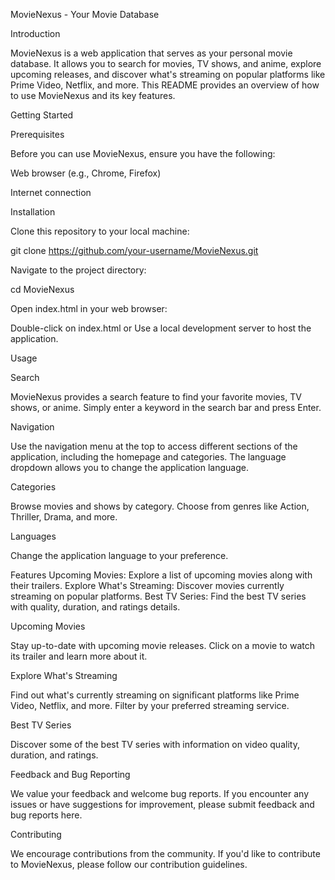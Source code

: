 MovieNexus - Your Movie Database

Introduction

MovieNexus is a web application that serves as your personal movie database. It allows you to search for movies, TV shows, and anime, explore upcoming releases, and discover what's streaming on popular platforms like Prime Video, Netflix, and more. This README provides an overview of how to use MovieNexus and its key features.

Getting Started

Prerequisites

Before you can use MovieNexus, ensure you have the following:

Web browser (e.g., Chrome, Firefox)

Internet connection

Installation

Clone this repository to your local machine:

git clone https://github.com/your-username/MovieNexus.git

Navigate to the project directory:

cd MovieNexus

Open index.html in your web browser:

Double-click on index.html or Use a local development server to host the application.

Usage

Search

MovieNexus provides a search feature to find your favorite movies, TV shows, or anime. Simply enter a keyword in the search bar and press Enter.

Navigation

Use the navigation menu at the top to access different sections of the application, including the homepage and categories.
The language dropdown allows you to change the application language.

Categories

Browse movies and shows by category. Choose from genres like Action, Thriller, Drama, and more.

Languages

Change the application language to your preference.

Features
Upcoming Movies: Explore a list of upcoming movies along with their trailers.
Explore What's Streaming: Discover movies currently streaming on popular platforms.
Best TV Series: Find the best TV series with quality, duration, and ratings details.

Upcoming Movies

Stay up-to-date with upcoming movie releases. Click on a movie to watch its trailer and learn more about it.

Explore What's Streaming

Find out what's currently streaming on significant platforms like Prime Video, Netflix, and more. Filter by your preferred streaming service.

Best TV Series

Discover some of the best TV series with information on video quality, duration, and ratings.

Feedback and Bug Reporting

We value your feedback and welcome bug reports. If you encounter any issues or have suggestions for improvement, please submit feedback and bug reports here.

Contributing

We encourage contributions from the community. If you'd like to contribute to MovieNexus, please follow our contribution guidelines.







